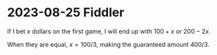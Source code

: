 2023-08-25 Fiddler
==================
If I bet $x$ dollars on the first game, I will end up with $100+x$ or $200-2x$.

When they are equal, $x = 100/3$, making the guaranteed amount 400/3.

